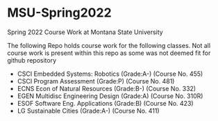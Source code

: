 # MSU-Spring2022
Spring 2022 Course Work at Montana State University

The following Repo holds course work for the following classes. Not all course work is present within this repo as some was not deemed fit for github repository

- CSCI  Embedded Systems: Robotics	(Grade:A-)	(Course No. 455)
- CSCI  Program Assessment	(Grade:P)	(Course No. 481)
- ECNS  Econ of Natural Resources	(Grade:B-)	(Course No. 332)
- EGEN  Multidisc Engineering Design	(Grade:A)	(Course No. 310R)
- ESOF  Software Eng. Applications	(Grade:B)	(Course No. 423)
- LG    Sustainable Cities	(Grade:A-)	(Course No. 411)
